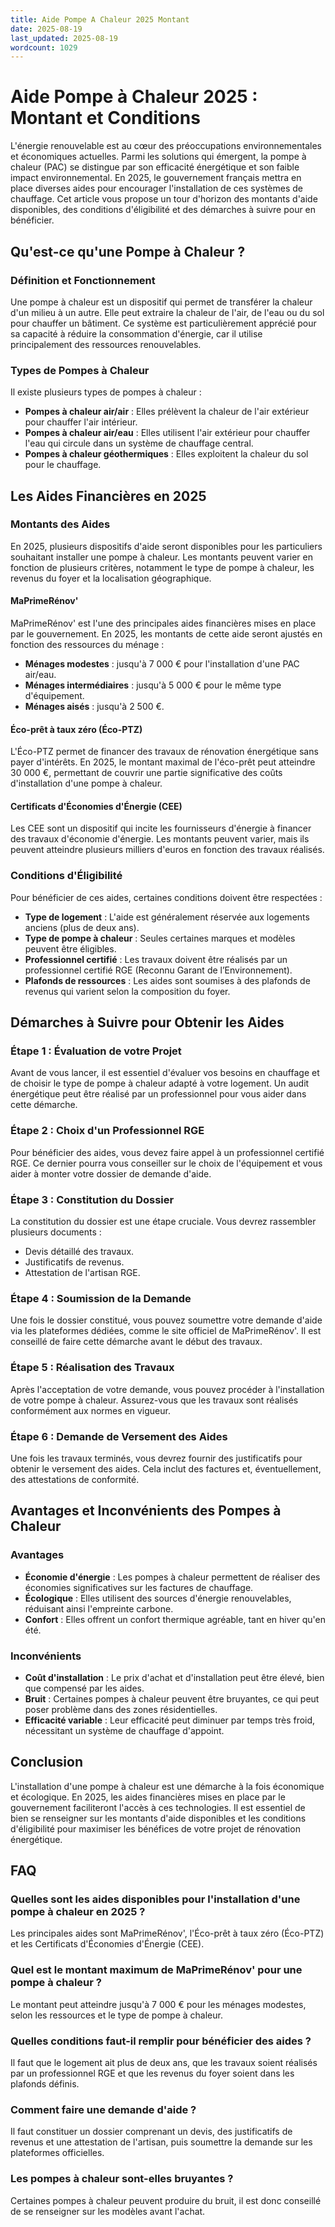 ```yaml
---
title: Aide Pompe A Chaleur 2025 Montant
date: 2025-08-19
last_updated: 2025-08-19
wordcount: 1029
---
```


# Aide Pompe à Chaleur 2025 : Montant et Conditions

L'énergie renouvelable est au cœur des préoccupations environnementales et économiques actuelles. Parmi les solutions qui émergent, la pompe à chaleur (PAC) se distingue par son efficacité énergétique et son faible impact environnemental. En 2025, le gouvernement français mettra en place diverses aides pour encourager l'installation de ces systèmes de chauffage. Cet article vous propose un tour d'horizon des montants d'aide disponibles, des conditions d'éligibilité et des démarches à suivre pour en bénéficier.

## Qu'est-ce qu'une Pompe à Chaleur ?

### Définition et Fonctionnement

Une pompe à chaleur est un dispositif qui permet de transférer la chaleur d'un milieu à un autre. Elle peut extraire la chaleur de l'air, de l'eau ou du sol pour chauffer un bâtiment. Ce système est particulièrement apprécié pour sa capacité à réduire la consommation d'énergie, car il utilise principalement des ressources renouvelables.

### Types de Pompes à Chaleur

Il existe plusieurs types de pompes à chaleur :

- **Pompes à chaleur air/air** : Elles prélèvent la chaleur de l'air extérieur pour chauffer l'air intérieur.
- **Pompes à chaleur air/eau** : Elles utilisent l'air extérieur pour chauffer l'eau qui circule dans un système de chauffage central.
- **Pompes à chaleur géothermiques** : Elles exploitent la chaleur du sol pour le chauffage.

## Les Aides Financières en 2025

### Montants des Aides

En 2025, plusieurs dispositifs d'aide seront disponibles pour les particuliers souhaitant installer une pompe à chaleur. Les montants peuvent varier en fonction de plusieurs critères, notamment le type de pompe à chaleur, les revenus du foyer et la localisation géographique.

#### MaPrimeRénov'

MaPrimeRénov' est l'une des principales aides financières mises en place par le gouvernement. En 2025, les montants de cette aide seront ajustés en fonction des ressources du ménage :

- **Ménages modestes** : jusqu'à 7 000 € pour l'installation d'une PAC air/eau.
- **Ménages intermédiaires** : jusqu'à 5 000 € pour le même type d'équipement.
- **Ménages aisés** : jusqu'à 2 500 €.

#### Éco-prêt à taux zéro (Éco-PTZ)

L'Éco-PTZ permet de financer des travaux de rénovation énergétique sans payer d'intérêts. En 2025, le montant maximal de l'éco-prêt peut atteindre 30 000 €, permettant de couvrir une partie significative des coûts d'installation d'une pompe à chaleur.

#### Certificats d'Économies d'Énergie (CEE)

Les CEE sont un dispositif qui incite les fournisseurs d'énergie à financer des travaux d'économie d'énergie. Les montants peuvent varier, mais ils peuvent atteindre plusieurs milliers d'euros en fonction des travaux réalisés.

### Conditions d'Éligibilité

Pour bénéficier de ces aides, certaines conditions doivent être respectées :

- **Type de logement** : L'aide est généralement réservée aux logements anciens (plus de deux ans).
- **Type de pompe à chaleur** : Seules certaines marques et modèles peuvent être éligibles.
- **Professionnel certifié** : Les travaux doivent être réalisés par un professionnel certifié RGE (Reconnu Garant de l’Environnement).
- **Plafonds de ressources** : Les aides sont soumises à des plafonds de revenus qui varient selon la composition du foyer.

## Démarches à Suivre pour Obtenir les Aides

### Étape 1 : Évaluation de votre Projet

Avant de vous lancer, il est essentiel d'évaluer vos besoins en chauffage et de choisir le type de pompe à chaleur adapté à votre logement. Un audit énergétique peut être réalisé par un professionnel pour vous aider dans cette démarche.

### Étape 2 : Choix d'un Professionnel RGE

Pour bénéficier des aides, vous devez faire appel à un professionnel certifié RGE. Ce dernier pourra vous conseiller sur le choix de l'équipement et vous aider à monter votre dossier de demande d'aide.

### Étape 3 : Constitution du Dossier

La constitution du dossier est une étape cruciale. Vous devrez rassembler plusieurs documents :

- Devis détaillé des travaux.
- Justificatifs de revenus.
- Attestation de l'artisan RGE.

### Étape 4 : Soumission de la Demande

Une fois le dossier constitué, vous pouvez soumettre votre demande d'aide via les plateformes dédiées, comme le site officiel de MaPrimeRénov'. Il est conseillé de faire cette démarche avant le début des travaux.

### Étape 5 : Réalisation des Travaux

Après l'acceptation de votre demande, vous pouvez procéder à l'installation de votre pompe à chaleur. Assurez-vous que les travaux sont réalisés conformément aux normes en vigueur.

### Étape 6 : Demande de Versement des Aides

Une fois les travaux terminés, vous devrez fournir des justificatifs pour obtenir le versement des aides. Cela inclut des factures et, éventuellement, des attestations de conformité.

## Avantages et Inconvénients des Pompes à Chaleur

### Avantages

- **Économie d'énergie** : Les pompes à chaleur permettent de réaliser des économies significatives sur les factures de chauffage.
- **Écologique** : Elles utilisent des sources d'énergie renouvelables, réduisant ainsi l'empreinte carbone.
- **Confort** : Elles offrent un confort thermique agréable, tant en hiver qu'en été.

### Inconvénients

- **Coût d'installation** : Le prix d'achat et d'installation peut être élevé, bien que compensé par les aides.
- **Bruit** : Certaines pompes à chaleur peuvent être bruyantes, ce qui peut poser problème dans des zones résidentielles.
- **Efficacité variable** : Leur efficacité peut diminuer par temps très froid, nécessitant un système de chauffage d'appoint.

## Conclusion

L'installation d'une pompe à chaleur est une démarche à la fois économique et écologique. En 2025, les aides financières mises en place par le gouvernement faciliteront l'accès à ces technologies. Il est essentiel de bien se renseigner sur les montants d'aide disponibles et les conditions d'éligibilité pour maximiser les bénéfices de votre projet de rénovation énergétique.

## FAQ

### Quelles sont les aides disponibles pour l'installation d'une pompe à chaleur en 2025 ?

Les principales aides sont MaPrimeRénov', l'Éco-prêt à taux zéro (Éco-PTZ) et les Certificats d'Économies d'Énergie (CEE).

### Quel est le montant maximum de MaPrimeRénov' pour une pompe à chaleur ?

Le montant peut atteindre jusqu'à 7 000 € pour les ménages modestes, selon les ressources et le type de pompe à chaleur.

### Quelles conditions faut-il remplir pour bénéficier des aides ?

Il faut que le logement ait plus de deux ans, que les travaux soient réalisés par un professionnel RGE et que les revenus du foyer soient dans les plafonds définis.

### Comment faire une demande d'aide ?

Il faut constituer un dossier comprenant un devis, des justificatifs de revenus et une attestation de l'artisan, puis soumettre la demande sur les plateformes officielles.

### Les pompes à chaleur sont-elles bruyantes ?

Certaines pompes à chaleur peuvent produire du bruit, il est donc conseillé de se renseigner sur les modèles avant l'achat.